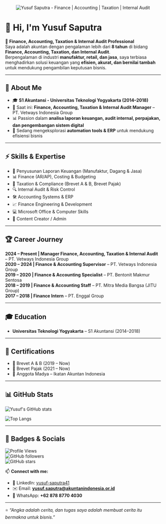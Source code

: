 <p align="center">
  <img src="https://raw.githubusercontent.com/yusuf-saputra41/yusuf-saputra41/main/banner.png" alt="Yusuf Saputra - Finance | Accounting | Taxation | Internal Audit" />
</p>

# 👋 Hi, I'm Yusuf Saputra  

💼 **Finance, Accounting, Taxation & Internal Audit Professional**  
Saya adalah akuntan dengan pengalaman lebih dari **8 tahun** di bidang **Finance, Accounting, Taxation, dan Internal Audit**.  
Berpengalaman di industri **manufaktur, retail, dan jasa**, saya terbiasa menghadirkan solusi keuangan yang **efisien, akurat, dan bernilai tambah** untuk mendukung pengambilan keputusan bisnis.  

---

## 🧾 About Me
- 🎓 **S1 Akuntansi - Universitas Teknologi Yogyakarta (2014–2018)**  
- 💼 Saat ini: **Finance, Accounting, Taxation & Internal Audit Manager** – PT. Vetways Indonesia Group  
- 📊 Passion dalam **analisa laporan keuangan, audit internal, perpajakan, dan pengembangan sistem digital**  
- 🚀 Sedang mengeksplorasi **automation tools & ERP** untuk mendukung efisiensi bisnis  

---

## ⚡ Skills & Expertise
- 📂 Penyusunan Laporan Keuangan (Manufaktur, Dagang & Jasa)  
- 📊 Finance (AR/AP), Costing & Budgeting  
- 🧾 Taxation & Compliance (Brevet A & B, Brevet Pajak)  
- 🔍 Internal Audit & Risk Control  
- 🛠️ Accounting Systems & ERP  
- 📈 Finance Engineering & Development  
- 💻 Microsoft Office & Computer Skills  
- 🎥 Content Creator / Admin  

---

## 🏆 Career Journey
**2024 – Present | Manager Finance, Accounting, Taxation & Internal Audit** – PT. Vetways Indonesia Group  
**2020 – 2024 | Finance & Accounting Supervisor** – PT. Vetways Indonesia Group  
**2019 – 2020 | Finance & Accounting Specialist** – PT. Bentonit Makmur Sentosa  
**2018 – 2019 | Finance & Accounting Staff** – PT. Mitra Media Bangsa (JITU Group)  
**2017 – 2018 | Finance Intern** – PT. Enggal Group  

---

## 🎓 Education
- **Universitas Teknologi Yogyakarta** – S1 Akuntansi (2014–2018)  

---

## 📜 Certifications
- 📌 Brevet A & B (2019 – Now)  
- 📌 Brevet Pajak (2021 – Now)  
- 📌 Anggota Madya – Ikatan Akuntan Indonesia  

---

## 📊 GitHub Stats
![Yusuf's GitHub stats](https://github-readme-stats.vercel.app/api?username=rantombois&show_icons=true&theme=radical)  

![Top Langs](https://github-readme-stats.vercel.app/api/top-langs/?username=rantombois&layout=compact&theme=radical)  

---

## 🏅 Badges & Socials
![Profile Views](https://komarev.com/ghpvc/?username=rantombois&color=blue)  
![GitHub followers](https://img.shields.io/github/followers/rantombois?style=social)  
![GitHub stars](https://img.shields.io/github/stars/rantombois?style=social)  

📫 **Connect with me:**  
- 💼 LinkedIn: [yusuf-saputra41](https://linkedin.com/in/yusuf-saputra41)  
- ✉️ Email: **yusuf.saputra@akuntanindonesia.or.id**  
- 📱 WhatsApp: **+62 878 8770 4030**  

---

⭐ *“Angka adalah cerita, dan tugas saya adalah membuat cerita itu bermakna untuk bisnis.”*  
